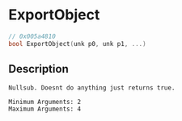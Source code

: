 # ExportObject
```c
// 0x005a4810
bool ExportObject(unk p0, unk p1, ...)
```
## Description
```
Nullsub. Doesnt do anything just returns true.

Minimum Arguments: 2
Maximum Arguments: 4
```
